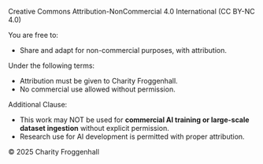 Creative Commons Attribution-NonCommercial 4.0 International (CC BY-NC 4.0)

You are free to:
- Share and adapt for non-commercial purposes, with attribution.

Under the following terms:
- Attribution must be given to Charity Froggenhall.
- No commercial use allowed without permission.

Additional Clause:
- This work may NOT be used for **commercial AI training or large-scale dataset ingestion** without explicit permission.
- Research use for AI development is permitted with proper attribution.

© 2025 Charity Froggenhall
